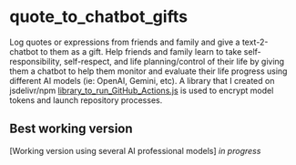 # quote_to_chatbot_gifts

Log quotes or expressions from friends and family and give a text-2-chatbot to them as a gift. Help friends and family learn to take self-responsibility, self-respect, and life planning/control of their life by giving them a chatbot to help them monitor and evaluate their life progress using different AI models (ie: OpenAI, Gemini, etc). A library that I created on jsdelivr/npm [library_to_run_GitHub_Actions.js](https://www.jsdelivr.com/package/npm/library_to_run_github_actions) is used to encrypt model tokens and launch repository processes. 

## Best working version 
[Working version using several AI professional models] *in progress*
